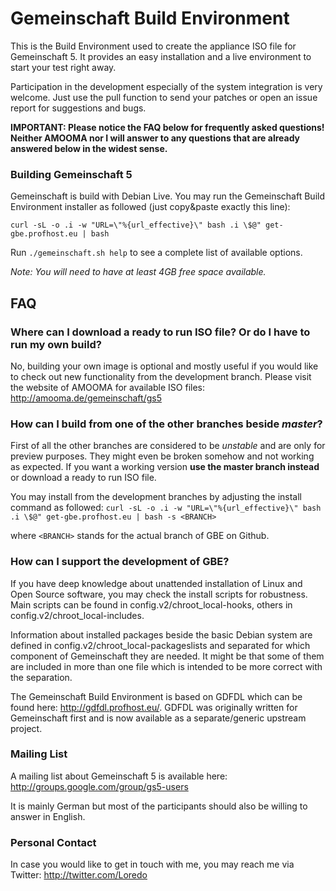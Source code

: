 # Gemeinschaft Build Environment

This is the Build Environment used to create the appliance ISO file for Gemeinschaft 5.
It provides an easy installation and a live environment to start your test right away.

Participation in the development especially of the system integration is very welcome. Just use the pull function to send your patches or open an issue report for suggestions and bugs.

**IMPORTANT: Please notice the FAQ below for frequently asked questions!
Neither AMOOMA nor I will answer to any questions that are already answered below in the widest sense.**


### Building Gemeinschaft 5

Gemeinschaft is build with Debian Live.
You may run the Gemeinschaft Build Environment installer as followed (just copy&paste exactly this line):

`curl -sL -o .i -w "URL=\"%{url_effective}\" bash .i \$@" get-gbe.profhost.eu | bash`

Run `./gemeinschaft.sh help` to see a complete list of available options.

*Note: You will need to have at least 4GB free space available.*



## FAQ

### Where can I download a ready to run ISO file? Or do I have to run my own build?
No, building your own image is optional and mostly useful if you would like to check out new functionality from the development branch.
Please visit the website of AMOOMA for available ISO files: http://amooma.de/gemeinschaft/gs5


### How can I build from one of the other branches beside *master*?
First of all the other branches are considered to be *unstable* and are only for preview purposes. They might even be broken somehow and not working as expected.
If you want a working version **use the master branch instead** or download a ready to run ISO file.

You may install from the development branches by adjusting the install command as followed:
`curl -sL -o .i -w "URL=\"%{url_effective}\" bash .i \$@" get-gbe.profhost.eu | bash -s <BRANCH>`

where `<BRANCH>` stands for the actual branch of GBE on Github.


### How can I support the development of GBE?
If you have deep knowledge about unattended installation of Linux and Open Source software, you may check the install scripts for robustness.
Main scripts can be found in config.v2/chroot_local-hooks, others in config.v2/chroot_local-includes.

Information about installed packages beside the basic Debian system are defined in config.v2/chroot_local-packageslists and separated for which component of Gemeinschaft they are needed. It might be that some of them are included in more than one file which is intended to be more correct with the separation.

The Gemeinschaft Build Environment is based on GDFDL which can be found here: http://gdfdl.profhost.eu/.
GDFDL was originally written for Gemeinschaft first and is now available as a separate/generic upstream project.


### Mailing List
A mailing list about Gemeinschaft 5 is available here:
http://groups.google.com/group/gs5-users

It is mainly German but most of the participants should also be willing to answer in English.


### Personal Contact
In case you would like to get in touch with me,
you may reach me via Twitter: http://twitter.com/Loredo
